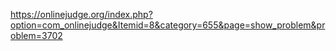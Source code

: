https://onlinejudge.org/index.php?option=com_onlinejudge&Itemid=8&category=655&page=show_problem&problem=3702